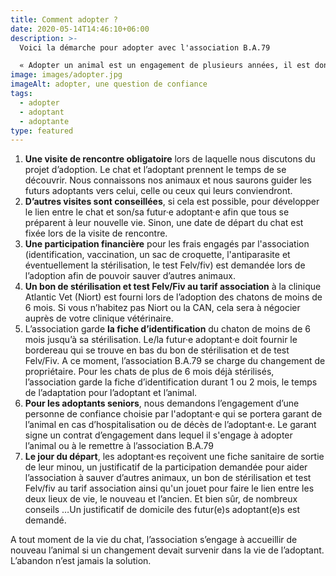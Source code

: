 ```yaml
---
title: Comment adopter ?
date: 2020-05-14T14:46:10+06:00
description: >-
  Voici la démarche pour adopter avec l'association B.A.79

  « Adopter un animal est un engagement de plusieurs années, il est donc nécessaire de prendre son temps avant de tenter l’aventure, elle n’en sera que plus belle. Un animal est un être sensible qui a des besoins (nourriture de qualité, câlins et soins vétérinaires …). L’adoptant est responsable de son bien-être. »  
image: images/adopter.jpg
imageAlt: adopter, une question de confiance
tags:
  - adopter
  - adoptant
  - adoptante
type: featured
---
```

1. **Une visite de rencontre obligatoire** lors de laquelle nous discutons du projet d’adoption. Le chat et l’adoptant prennent le temps de se découvrir. Nous connaissons nos animaux et nous saurons guider les futurs adoptants vers celui, celle ou ceux qui leurs conviendront.
2. **D’autres visites sont conseillées**, si cela est possible, pour développer le lien entre le chat et son/sa futur·e adoptant·e afin que tous se préparent à leur nouvelle vie. Sinon, une date de départ du chat est fixée lors de la visite de rencontre.
3. **Une participation financière** pour les frais engagés par l'association (identification, vaccination, un sac de croquette, l'antiparasite et éventuellement la stérilisation, le test Felv/fiv) est demandée lors de l’adoption afin de pouvoir sauver d’autres animaux.
4. **Un bon de stérilisation et test Felv/Fiv au tarif association** à la clinique Atlantic Vet (Niort) est fourni lors de l’adoption des chatons de moins de 6 mois. Si vous n’habitez pas Niort ou la CAN, cela sera à négocier auprès de votre clinique vétérinaire.
5. L’association garde **la fiche d’identification** du chaton de moins de 6 mois jusqu’à sa stérilisation. Le/la futur·e adoptant·e doit fournir le bordereau qui se trouve en bas du bon de stérilisation et de test Felv/Fiv. A ce moment, l’association B.A.79 se charge du changement de propriétaire. Pour les chats de plus de 6 mois déjà stérilisés, l’association garde la fiche d’identification durant 1 ou 2 mois, le temps de l’adaptation pour l’adoptant et l’animal.
6. **Pour les adoptants seniors**, nous demandons l’engagement d’une personne de confiance choisie par l'adoptant·e qui se portera garant de l’animal en cas d’hospitalisation ou de décès de l’adoptant·e. Le garant signe un contrat d’engagement dans lequel il s'engage à adopter l’animal ou à le remettre à l’association B.A.79
7. **Le jour du départ**, les adoptant·es reçoivent une fiche sanitaire de sortie de leur minou, un justificatif de la participation demandée pour aider l’association à sauver d’autres animaux, un bon de stérilisation et test Felv/fiv au tarif association ainsi qu'un jouet pour faire le lien entre les deux lieux de vie, le nouveau et l’ancien. Et bien sûr, de nombreux conseils …Un justificatif de domicile des futur(e)s adoptant(e)s est demandé.

A tout moment de la vie du chat, l’association s’engage à accueillir de nouveau l’animal si un changement devait survenir dans la vie de l’adoptant. L’abandon n’est jamais la solution.